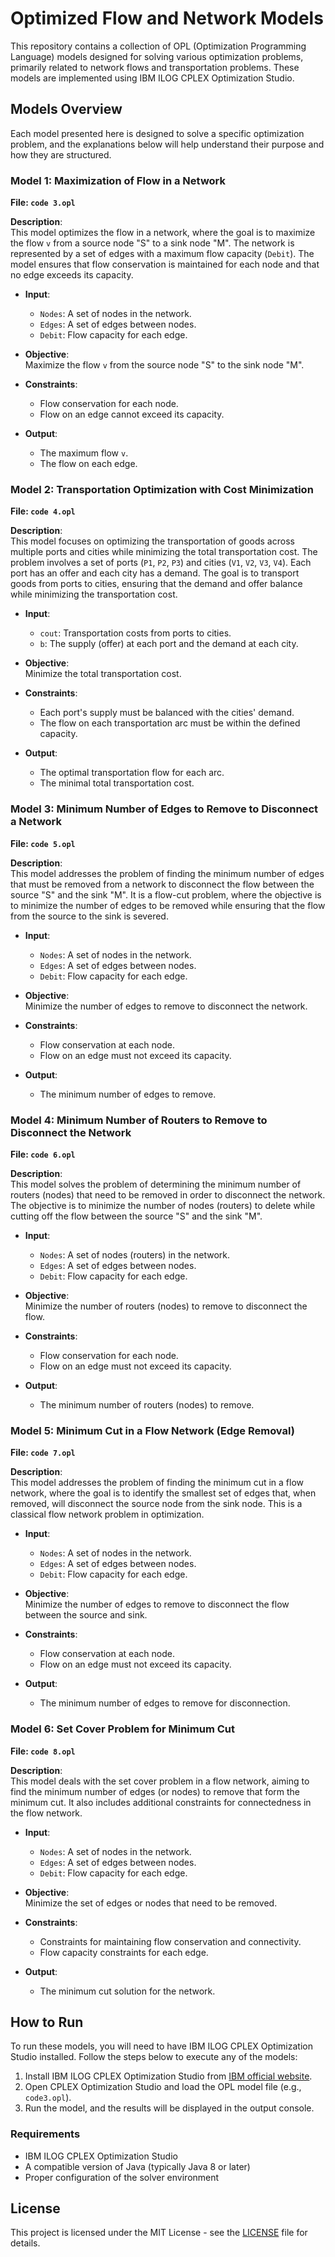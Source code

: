 # Optimized Flow and Network Models

This repository contains a collection of OPL (Optimization Programming Language) models designed for solving various optimization problems, primarily related to network flows and transportation problems. These models are implemented using IBM ILOG CPLEX Optimization Studio.

## Models Overview

Each model presented here is designed to solve a specific optimization problem, and the explanations below will help understand their purpose and how they are structured.

### Model 1: Maximization of Flow in a Network

**File: `code 3.opl`**

**Description**:  
This model optimizes the flow in a network, where the goal is to maximize the flow `v` from a source node "S" to a sink node "M". The network is represented by a set of edges with a maximum flow capacity (`Debit`). The model ensures that flow conservation is maintained for each node and that no edge exceeds its capacity.

- **Input**:  
  - `Nodes`: A set of nodes in the network.
  - `Edges`: A set of edges between nodes.
  - `Debit`: Flow capacity for each edge.
  
- **Objective**:  
  Maximize the flow `v` from the source node "S" to the sink node "M".

- **Constraints**:  
  - Flow conservation for each node.
  - Flow on an edge cannot exceed its capacity.

- **Output**:  
  - The maximum flow `v`.
  - The flow on each edge.

### Model 2: Transportation Optimization with Cost Minimization

**File: `code 4.opl`**

**Description**:  
This model focuses on optimizing the transportation of goods across multiple ports and cities while minimizing the total transportation cost. The problem involves a set of ports (`P1`, `P2`, `P3`) and cities (`V1`, `V2`, `V3`, `V4`). Each port has an offer and each city has a demand. The goal is to transport goods from ports to cities, ensuring that the demand and offer balance while minimizing the transportation cost.

- **Input**:  
  - `cout`: Transportation costs from ports to cities.
  - `b`: The supply (offer) at each port and the demand at each city.
  
- **Objective**:  
  Minimize the total transportation cost.

- **Constraints**:  
  - Each port's supply must be balanced with the cities' demand.
  - The flow on each transportation arc must be within the defined capacity.

- **Output**:  
  - The optimal transportation flow for each arc.
  - The minimal total transportation cost.

### Model 3: Minimum Number of Edges to Remove to Disconnect a Network

**File: `code 5.opl`**

**Description**:  
This model addresses the problem of finding the minimum number of edges that must be removed from a network to disconnect the flow between the source "S" and the sink "M". It is a flow-cut problem, where the objective is to minimize the number of edges to be removed while ensuring that the flow from the source to the sink is severed.

- **Input**:  
  - `Nodes`: A set of nodes in the network.
  - `Edges`: A set of edges between nodes.
  - `Debit`: Flow capacity for each edge.
  
- **Objective**:  
  Minimize the number of edges to remove to disconnect the network.

- **Constraints**:  
  - Flow conservation at each node.
  - Flow on an edge must not exceed its capacity.

- **Output**:  
  - The minimum number of edges to remove.

### Model 4: Minimum Number of Routers to Remove to Disconnect the Network

**File: `code 6.opl`**

**Description**:  
This model solves the problem of determining the minimum number of routers (nodes) that need to be removed in order to disconnect the network. The objective is to minimize the number of nodes (routers) to delete while cutting off the flow between the source "S" and the sink "M".

- **Input**:  
  - `Nodes`: A set of nodes (routers) in the network.
  - `Edges`: A set of edges between nodes.
  - `Debit`: Flow capacity for each edge.
  
- **Objective**:  
  Minimize the number of routers (nodes) to remove to disconnect the flow.

- **Constraints**:  
  - Flow conservation for each node.
  - Flow on an edge must not exceed its capacity.

- **Output**:  
  - The minimum number of routers (nodes) to remove.

### Model 5: Minimum Cut in a Flow Network (Edge Removal)

**File: `code 7.opl`**

**Description**:  
This model addresses the problem of finding the minimum cut in a flow network, where the goal is to identify the smallest set of edges that, when removed, will disconnect the source node from the sink node. This is a classical flow network problem in optimization.

- **Input**:  
  - `Nodes`: A set of nodes in the network.
  - `Edges`: A set of edges between nodes.
  - `Debit`: Flow capacity for each edge.
  
- **Objective**:  
  Minimize the number of edges to remove to disconnect the flow between the source and sink.

- **Constraints**:  
  - Flow conservation at each node.
  - Flow on an edge must not exceed its capacity.

- **Output**:  
  - The minimum number of edges to remove for disconnection.

### Model 6: Set Cover Problem for Minimum Cut

**File: `code 8.opl`**

**Description**:  
This model deals with the set cover problem in a flow network, aiming to find the minimum number of edges (or nodes) to remove that form the minimum cut. It also includes additional constraints for connectedness in the flow network.

- **Input**:  
  - `Nodes`: A set of nodes in the network.
  - `Edges`: A set of edges between nodes.
  - `Debit`: Flow capacity for each edge.
  
- **Objective**:  
  Minimize the set of edges or nodes that need to be removed.

- **Constraints**:  
  - Constraints for maintaining flow conservation and connectivity.
  - Flow capacity constraints for each edge.

- **Output**:  
  - The minimum cut solution for the network.

## How to Run

To run these models, you will need to have IBM ILOG CPLEX Optimization Studio installed. Follow the steps below to execute any of the models:

1. Install IBM ILOG CPLEX Optimization Studio from [IBM official website](https://www.ibm.com/products/ilog-cplex-optimization-studio).
2. Open CPLEX Optimization Studio and load the OPL model file (e.g., `code3.opl`).
3. Run the model, and the results will be displayed in the output console.

### Requirements

- IBM ILOG CPLEX Optimization Studio
- A compatible version of Java (typically Java 8 or later)
- Proper configuration of the solver environment

## License

This project is licensed under the MIT License - see the [LICENSE](LICENSE) file for details.
